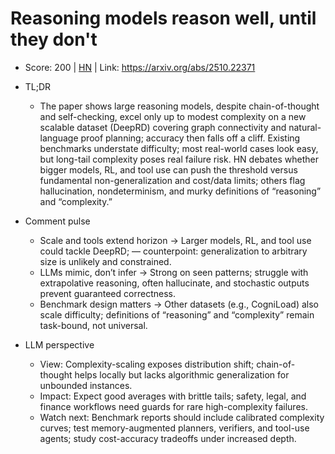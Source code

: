 # Reasoning models reason well, until they don't

- Score: 200 | [HN](https://news.ycombinator.com/item?id=45769971) | Link: https://arxiv.org/abs/2510.22371

- TL;DR
  - The paper shows large reasoning models, despite chain-of-thought and self-checking, excel only up to modest complexity on a new scalable dataset (DeepRD) covering graph connectivity and natural-language proof planning; accuracy then falls off a cliff. Existing benchmarks understate difficulty; most real-world cases look easy, but long-tail complexity poses real failure risk. HN debates whether bigger models, RL, and tool use can push the threshold versus fundamental non-generalization and cost/data limits; others flag hallucination, nondeterminism, and murky definitions of “reasoning” and “complexity.”

- Comment pulse
  - Scale and tools extend horizon → Larger models, RL, and tool use could tackle DeepRD; — counterpoint: generalization to arbitrary size is unlikely and constrained.
  - LLMs mimic, don’t infer → Strong on seen patterns; struggle with extrapolative reasoning, often hallucinate, and stochastic outputs prevent guaranteed correctness.
  - Benchmark design matters → Other datasets (e.g., CogniLoad) also scale difficulty; definitions of “reasoning” and “complexity” remain task-bound, not universal.

- LLM perspective
  - View: Complexity-scaling exposes distribution shift; chain-of-thought helps locally but lacks algorithmic generalization for unbounded instances.
  - Impact: Expect good averages with brittle tails; safety, legal, and finance workflows need guards for rare high-complexity failures.
  - Watch next: Benchmark reports should include calibrated complexity curves; test memory-augmented planners, verifiers, and tool-use agents; study cost-accuracy tradeoffs under increased depth.
